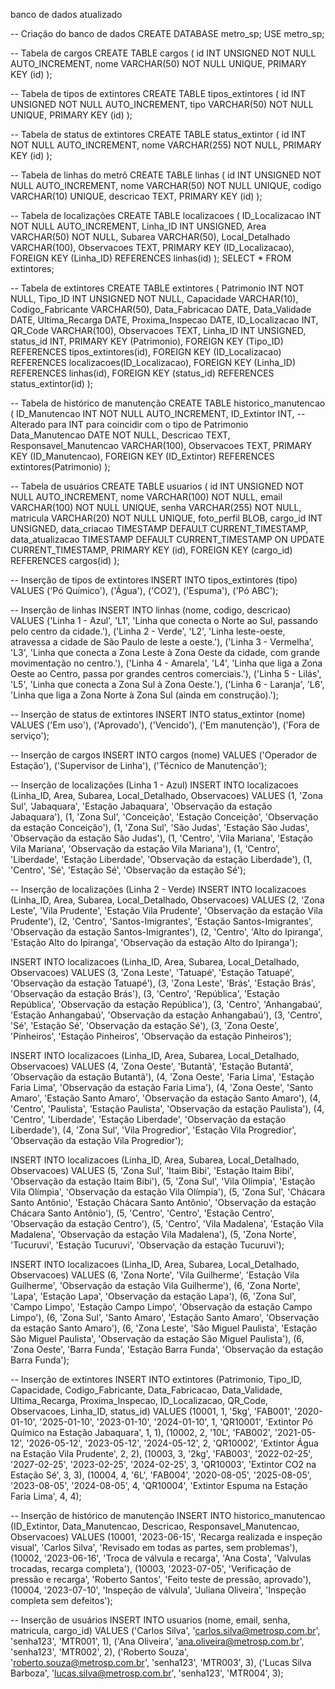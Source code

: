 banco de dados atualizado 

-- Criação do banco de dados
CREATE DATABASE metro_sp;
USE metro_sp;

-- Tabela de cargos
CREATE TABLE cargos (
    id INT UNSIGNED NOT NULL AUTO_INCREMENT,
    nome VARCHAR(50) NOT NULL UNIQUE,
    PRIMARY KEY (id)
);

-- Tabela de tipos de extintores
CREATE TABLE tipos_extintores (
    id INT UNSIGNED NOT NULL AUTO_INCREMENT,
    tipo VARCHAR(50) NOT NULL UNIQUE,
    PRIMARY KEY (id)
);

-- Tabela de status de extintores
CREATE TABLE status_extintor (
    id INT NOT NULL AUTO_INCREMENT,
    nome VARCHAR(255) NOT NULL,
    PRIMARY KEY (id)
);

-- Tabela de linhas do metrô
CREATE TABLE linhas (
    id INT UNSIGNED NOT NULL AUTO_INCREMENT,
    nome VARCHAR(50) NOT NULL UNIQUE,
    codigo VARCHAR(10) UNIQUE,
    descricao TEXT,
    PRIMARY KEY (id)
);

-- Tabela de localizações
CREATE TABLE localizacoes (
    ID_Localizacao INT NOT NULL AUTO_INCREMENT,
    Linha_ID INT UNSIGNED,
    Area VARCHAR(50) NOT NULL,
    Subarea VARCHAR(50),
    Local_Detalhado VARCHAR(100),
    Observacoes TEXT,
    PRIMARY KEY (ID_Localizacao),
    FOREIGN KEY (Linha_ID) REFERENCES linhas(id)
);
SELECT * FROM extintores;

-- Tabela de extintores
CREATE TABLE extintores (
    Patrimonio INT NOT NULL,
    Tipo_ID INT UNSIGNED NOT NULL,
    Capacidade VARCHAR(10),
    Codigo_Fabricante VARCHAR(50),
    Data_Fabricacao DATE,
    Data_Validade DATE,
    Ultima_Recarga DATE,
    Proxima_Inspecao DATE,
    ID_Localizacao INT,
    QR_Code VARCHAR(100),
    Observacoes TEXT,
    Linha_ID INT UNSIGNED,
    status_id INT,
    PRIMARY KEY (Patrimonio),
    FOREIGN KEY (Tipo_ID) REFERENCES tipos_extintores(id),
    FOREIGN KEY (ID_Localizacao) REFERENCES localizacoes(ID_Localizacao),
    FOREIGN KEY (Linha_ID) REFERENCES linhas(id),
    FOREIGN KEY (status_id) REFERENCES status_extintor(id)
);

-- Tabela de histórico de manutenção
CREATE TABLE historico_manutencao (
    ID_Manutencao INT NOT NULL AUTO_INCREMENT,
    ID_Extintor INT,  -- Alterado para INT para coincidir com o tipo de Patrimonio
    Data_Manutencao DATE NOT NULL,
    Descricao TEXT,
    Responsavel_Manutencao VARCHAR(100),
    Observacoes TEXT,
    PRIMARY KEY (ID_Manutencao),
    FOREIGN KEY (ID_Extintor) REFERENCES extintores(Patrimonio)
);

-- Tabela de usuários
CREATE TABLE usuarios (
    id INT UNSIGNED NOT NULL AUTO_INCREMENT,
    nome VARCHAR(100) NOT NULL,
    email VARCHAR(100) NOT NULL UNIQUE,
    senha VARCHAR(255) NOT NULL,
    matricula VARCHAR(20) NOT NULL UNIQUE,
    foto_perfil BLOB,
    cargo_id INT UNSIGNED,
    data_criacao TIMESTAMP DEFAULT CURRENT_TIMESTAMP,
    data_atualizacao TIMESTAMP DEFAULT CURRENT_TIMESTAMP ON UPDATE CURRENT_TIMESTAMP,
    PRIMARY KEY (id),
    FOREIGN KEY (cargo_id) REFERENCES cargos(id)
);

-- Inserção de tipos de extintores
INSERT INTO tipos_extintores (tipo) VALUES
('Pó Químico'),
('Água'),
('CO2'),
('Espuma'),
('Pó ABC');

-- Inserção de linhas
INSERT INTO linhas (nome, codigo, descricao) VALUES
('Linha 1 - Azul', 'L1', 'Linha que conecta o Norte ao Sul, passando pelo centro da cidade.'),
('Linha 2 - Verde', 'L2', 'Linha leste-oeste, atravessa a cidade de São Paulo de leste a oeste.'),
('Linha 3 - Vermelha', 'L3', 'Linha que conecta a Zona Leste à Zona Oeste da cidade, com grande movimentação no centro.'),
('Linha 4 - Amarela', 'L4', 'Linha que liga a Zona Oeste ao Centro, passa por grandes centros comerciais.'),
('Linha 5 - Lilás', 'L5', 'Linha que conecta a Zona Sul à Zona Oeste.'),
('Linha 6 - Laranja', 'L6', 'Linha que liga a Zona Norte à Zona Sul (ainda em construção).');

-- Inserção de status de extintores
INSERT INTO status_extintor (nome) VALUES
('Em uso'),
('Aprovado'),
('Vencido'),
('Em manutenção'),
('Fora de serviço');

-- Inserção de cargos
INSERT INTO cargos (nome) VALUES
('Operador de Estação'),
('Supervisor de Linha'),
('Técnico de Manutenção');

-- Inserção de localizações (Linha 1 - Azul)
INSERT INTO localizacoes (Linha_ID, Area, Subarea, Local_Detalhado, Observacoes) VALUES
(1, 'Zona Sul', 'Jabaquara', 'Estação Jabaquara', 'Observação da estação Jabaquara'),
(1, 'Zona Sul', 'Conceição', 'Estação Conceição', 'Observação da estação Conceição'),
(1, 'Zona Sul', 'São Judas', 'Estação São Judas', 'Observação da estação São Judas'),
(1, 'Centro', 'Vila Mariana', 'Estação Vila Mariana', 'Observação da estação Vila Mariana'),
(1, 'Centro', 'Liberdade', 'Estação Liberdade', 'Observação da estação Liberdade'),
(1, 'Centro', 'Sé', 'Estação Sé', 'Observação da estação Sé');

-- Inserção de localizações (Linha 2 - Verde)
INSERT INTO localizacoes (Linha_ID, Area, Subarea, Local_Detalhado, Observacoes) VALUES
(2, 'Zona Leste', 'Vila Prudente', 'Estação Vila Prudente', 'Observação da estação Vila Prudente'),
(2, 'Centro', 'Santos-Imigrantes', 'Estação Santos-Imigrantes', 'Observação da estação Santos-Imigrantes'),
(2, 'Centro', 'Alto do Ipiranga', 'Estação Alto do Ipiranga', 'Observação da estação Alto do Ipiranga');

INSERT INTO localizacoes (Linha_ID, Area, Subarea, Local_Detalhado, Observacoes) VALUES
(3, 'Zona Leste', 'Tatuapé', 'Estação Tatuapé', 'Observação da estação Tatuapé'),
(3, 'Zona Leste', 'Brás', 'Estação Brás', 'Observação da estação Brás'),
(3, 'Centro', 'República', 'Estação República', 'Observação da estação República'),
(3, 'Centro', 'Anhangabaú', 'Estação Anhangabaú', 'Observação da estação Anhangabaú'),
(3, 'Centro', 'Sé', 'Estação Sé', 'Observação da estação Sé'),
(3, 'Zona Oeste', 'Pinheiros', 'Estação Pinheiros', 'Observação da estação Pinheiros');

INSERT INTO localizacoes (Linha_ID, Area, Subarea, Local_Detalhado, Observacoes) VALUES
(4, 'Zona Oeste', 'Butantã', 'Estação Butantã', 'Observação da estação Butantã'),
(4, 'Zona Oeste', 'Faria Lima', 'Estação Faria Lima', 'Observação da estação Faria Lima'),
(4, 'Zona Oeste', 'Santo Amaro', 'Estação Santo Amaro', 'Observação da estação Santo Amaro'),
(4, 'Centro', 'Paulista', 'Estação Paulista', 'Observação da estação Paulista'),
(4, 'Centro', 'Liberdade', 'Estação Liberdade', 'Observação da estação Liberdade'),
(4, 'Zona Sul', 'Vila Progredior', 'Estação Vila Progredior', 'Observação da estação Vila Progredior');

INSERT INTO localizacoes (Linha_ID, Area, Subarea, Local_Detalhado, Observacoes) VALUES
(5, 'Zona Sul', 'Itaim Bibi', 'Estação Itaim Bibi', 'Observação da estação Itaim Bibi'),
(5, 'Zona Sul', 'Vila Olímpia', 'Estação Vila Olímpia', 'Observação da estação Vila Olímpia'),
(5, 'Zona Sul', 'Chácara Santo Antônio', 'Estação Chácara Santo Antônio', 'Observação da estação Chácara Santo Antônio'),
(5, 'Centro', 'Centro', 'Estação Centro', 'Observação da estação Centro'),
(5, 'Centro', 'Vila Madalena', 'Estação Vila Madalena', 'Observação da estação Vila Madalena'),
(5, 'Zona Norte', 'Tucuruvi', 'Estação Tucuruvi', 'Observação da estação Tucuruvi');

INSERT INTO localizacoes (Linha_ID, Area, Subarea, Local_Detalhado, Observacoes) VALUES
(6, 'Zona Norte', 'Vila Guilherme', 'Estação Vila Guilherme', 'Observação da estação Vila Guilherme'),
(6, 'Zona Norte', 'Lapa', 'Estação Lapa', 'Observação da estação Lapa'),
(6, 'Zona Sul', 'Campo Limpo', 'Estação Campo Limpo', 'Observação da estação Campo Limpo'),
(6, 'Zona Sul', 'Santo Amaro', 'Estação Santo Amaro', 'Observação da estação Santo Amaro'),
(6, 'Zona Leste', 'São Miguel Paulista', 'Estação São Miguel Paulista', 'Observação da estação São Miguel Paulista'),
(6, 'Zona Oeste', 'Barra Funda', 'Estação Barra Funda', 'Observação da estação Barra Funda');

-- Inserção de extintores
INSERT INTO extintores (Patrimonio, Tipo_ID, Capacidade, Codigo_Fabricante, Data_Fabricacao, Data_Validade, Ultima_Recarga, Proxima_Inspecao, ID_Localizacao, QR_Code, Observacoes, Linha_ID, status_id) VALUES
(10001, 1, '5kg', 'FAB001', '2020-01-10', '2025-01-10', '2023-01-10', '2024-01-10', 1, 'QR10001', 'Extintor Pó Químico na Estação Jabaquara', 1, 1),
(10002, 2, '10L', 'FAB002', '2021-05-12', '2026-05-12', '2023-05-12', '2024-05-12', 2, 'QR10002', 'Extintor Água na Estação Vila Prudente', 2, 2),
(10003, 3, '2kg', 'FAB003', '2022-02-25', '2027-02-25', '2023-02-25', '2024-02-25', 3, 'QR10003', 'Extintor CO2 na Estação Sé', 3, 3),
(10004, 4, '6L', 'FAB004', '2020-08-05', '2025-08-05', '2023-08-05', '2024-08-05', 4, 'QR10004', 'Extintor Espuma na Estação Faria Lima', 4, 4);

-- Inserção de histórico de manutenção
INSERT INTO historico_manutencao (ID_Extintor, Data_Manutencao, Descricao, Responsavel_Manutencao, Observacoes) VALUES
(10001, '2023-06-15', 'Recarga realizada e inspeção visual', 'Carlos Silva', 'Revisado em todas as partes, sem problemas'),
(10002, '2023-06-16', 'Troca de válvula e recarga', 'Ana Costa', 'Valvulas trocadas, recarga completa'),
(10003, '2023-07-05', 'Verificação de pressão e recarga', 'Roberto Santos', 'Feito teste de pressão, aprovado'),
(10004, '2023-07-10', 'Inspeção de válvula', 'Juliana Oliveira', 'Inspeção completa sem defeitos');

-- Inserção de usuários
INSERT INTO usuarios (nome, email, senha, matricula, cargo_id) VALUES 
('Carlos Silva', 'carlos.silva@metrosp.com.br', 'senha123', 'MTR001', 1), 
('Ana Oliveira', 'ana.oliveira@metrosp.com.br', 'senha123', 'MTR002', 2), 
('Roberto Souza', 'roberto.souza@metrosp.com.br', 'senha123', 'MTR003', 3), 
('Lucas Silva Barboza', 'lucas.silva@metrosp.com.br', 'senha123', 'MTR004', 3);

